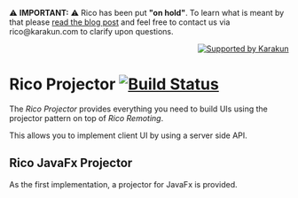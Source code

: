 <p>
  ⚠️ <b>IMPORTANT:</b> ⚠️ Rico has been put <b>"on hold"</b>. To learn what is meant by that please <a href="https://dev.karakun.com/rico/2021/06/25/rico-on-hold.html">read the blog post</a>  and feel free to contact us via rico@karakun.com to clarify upon questions.<br />
  </p>

  <p align="right">
<a href="https://dev.karakun.com" target="_blank"><img src="https://raw.githubusercontent.com/rico-projects/rico/master/readme/supported_by_karakun.png" alt="Supported by Karakun"/></a>
</p>


# Rico Projector [![Build Status](https://travis-ci.org/rico-projects/rico-projector.svg?branch=master)](https://travis-ci.org/rico-projects/rico-projector)

The *Rico Projector* provides everything you need to build UIs using the projector pattern on top of *Rico Remoting*.

This allows you to implement client UI by using a server side API.

## Rico JavaFx Projector

As the first implementation, a projector for JavaFx is provided.
